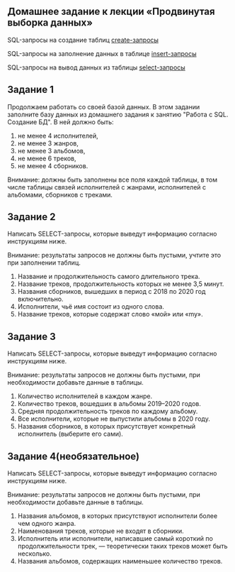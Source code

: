 ## Домашнее задание к лекции «Продвинутая выборка данных»
SQL-запросы на создание таблиц [create-запросы](https://github.com/NadezhdaLimanova/BD_homework2/blob/main/create.sql)

SQL-запросы на заполнение данных в таблице [insert-запросы](https://github.com/NadezhdaLimanova/BD_homework2/blob/main/insert.sql)

SQL-запросы на вывод данных из таблицы [select-запросы](https://github.com/NadezhdaLimanova/BD_homework2/blob/main/select.sql)


## Задание 1
Продолжаем работать со своей базой данных. В этом задании заполните базу данных из домашнего задания к занятию "Работа с SQL. Создание БД". В ней должно быть:

1. не менее 4 исполнителей,
2. не менее 3 жанров,
3. не менее 3 альбомов,
4. не менее 6 треков,
5. не менее 4 сборников.
   
Внимание: должны быть заполнены все поля каждой таблицы, в том числе таблицы связей исполнителей с жанрами, исполнителей с альбомами, сборников с треками.

## Задание 2
Написать SELECT-запросы, которые выведут информацию согласно инструкциям ниже.

Внимание: результаты запросов не должны быть пустыми, учтите это при заполнении таблиц.

1. Название и продолжительность самого длительного трека.
2. Название треков, продолжительность которых не менее 3,5 минут.
3. Названия сборников, вышедших в период с 2018 по 2020 год включительно.
4. Исполнители, чьё имя состоит из одного слова.
5. Название треков, которые содержат слово «мой» или «my».
   
## Задание 3
Написать SELECT-запросы, которые выведут информацию согласно инструкциям ниже.

Внимание: результаты запросов не должны быть пустыми, при необходимости добавьте данные в таблицы.

1. Количество исполнителей в каждом жанре.
2. Количество треков, вошедших в альбомы 2019–2020 годов.
3. Средняя продолжительность треков по каждому альбому.
4. Все исполнители, которые не выпустили альбомы в 2020 году.
5. Названия сборников, в которых присутствует конкретный исполнитель (выберите его сами).
   
## Задание 4(необязательное)
Написать SELECT-запросы, которые выведут информацию согласно инструкциям ниже.

Внимание: результаты запросов не должны быть пустыми, при необходимости добавьте данные в таблицы.

1. Названия альбомов, в которых присутствуют исполнители более чем одного жанра.
2. Наименования треков, которые не входят в сборники.
3. Исполнитель или исполнители, написавшие самый короткий по продолжительности трек, — теоретически таких треков может быть несколько.
4. Названия альбомов, содержащих наименьшее количество треков.
